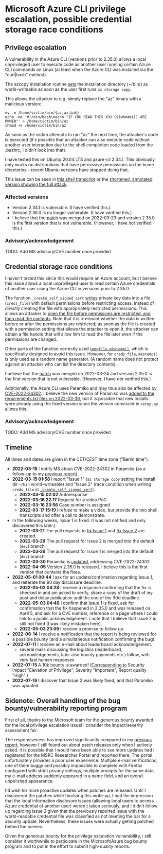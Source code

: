 # Microsoft Azure CLI privilege escalation, possible credential storage race conditions

## Privilege escalation
A vulnerability in the Azure CLI (versions prior to 2.35.0) allows a local unprivileged user to execute code as another user running certain Azure CLI commands on Linux (at least when the Azure CLI was installed via the "curl|bash" method).

The azcopy installation routine [sets](https://github.com/Azure/azure-cli/blob/575ae2e6141d7021ae5fed4d7d512e5e5df631d7/src/azure-cli/azure/cli/command_modules/storage/azcopy/util.py#L57) the installation directory (~/bin/) as world-writeable as soon as the user first runs `az storage copy`.

This allows the attacker to e.g. simply replace the "az" binary with a malicious version:

```
mv -n /home/victim/bin/{az,az.bak}
echo -ne '#!/bin/bash\necho "IF YOU READ THIS YOU ($(whoami)) ARE PWNED"' > /home/victim/bin/az
chmod +x /home/victim/bin/az
```

As soon as the victim attempts to run "az" the next time, the attacker's code is executed (it's possible that an attacker can also execute code without another user interaction due to the shell completion code loaded from the .bashrc, I didn't look into that).

I have tested this on Ubuntu 20.04 LTS and azure-cli 2.34.1. This obviously only works on distributions that have permissive permissions on the home directories - recent Ubuntu versions have stopped doing that.

This issue can be seen in [this shell transcript](microsoft_azcopy_shell_victim_full.txt) or the [shortened, annotated version showing the full attack](microsoft_azcopy_shell_with_comments.txt).

### Affected versions
* Version 2.34.1 is vulnerable. (I have verified this.)
* Version 2.36.0 is no longer vulnerable. (I have verified this.)
* I believe that the [patch](https://github.com/Azure/azure-cli/pull/21714) was merged on 2022-03-29 and version 2.35.0 is the first version that is not vulnerable. (However, I have *not* verified this.)

### Advisory/acknowledgement
TODO: Add MS advisory/CVE number once provided

## Credential storage race conditions
I haven't tested this since this would require an Azure account, but I believe this issue allows a local unprivileged user to read certain Azure credentials of another user using the Azure CLI in versions prior to 2.35.0.

The function `_create_self_signed_cert` [writes](https://github.com/Azure/azure-cli/blob/575ae2e6141d7021ae5fed4d7d512e5e5df631d7/src/azure-cli/azure/cli/command_modules/role/custom.py#L1570) private key data into a file (`creds_file`) with default permissions before restricting access, instead of directly creating the file with appropriately restricted permissions. This allows an attacker to [open the file before permissions are restricted, and then read the contents](../README.md). Note that it is irrelevant whether the data is written before or after the permissions are restricted; as soon as the file is created with a permission setting that allows the attacker to open it, the attacker can obtain a file handle that will allow him to read the file later even if the permissions are changed.

Other parts of the function correctly used [`tempfile.mkstemp()`](https://docs.python.org/3/library/tempfile.html#tempfile.mkstemp), which is specifically designed to avoid this issue. However, for `creds_file`, `mkstemp()` is only used as a random name generator. (A random name does not protect against an attacker who can list the directory contents). 

I believe that the [patch](https://github.com/Azure/azure-cli/pull/21719) was merged on 2022-03-24 and version 2.35.0 is the first version that is not vulnerable. (However, I have *not* verified this.)

Additionally, the Azure CLI uses Paramiko and may thus also be affected by [CVE-2022-24302](../paramiko.md). I believe the new version of Paramiko was [added to the requirements.txt files on 2022-03-30](https://github.com/Azure/azure-cli/pull/21854), but it is possible that new installs were already using the fixed version since the version constraint in `setup.py` [allows](https://github.com/Azure/azure-cli/blob/48952e269bbcb51943dd0b9525e007f7238fde2c/src/azure-cli-core/setup.py#L57) this.

### Advisory/acknowledgement
TODO: Add MS advisory/CVE number once provided


## Timeline

All times and dates are given in the CET/CEST time zone ("Berlin time").

* **2022-03-15** I notify MS about CVE-2022-24302 in Paramiko (as a follow-up to my [previous report](microsoft_azure_cli.md)).
* **2022-03-15 01:58** I report "Issue 1" (`az storage copy` setting the install dir `~/bin` world-writeable) and "Issue 2" (race condition when writing `creds_file` in [`_create_self_signed_cert`](https://github.com/Azure/azure-cli/blob/575ae2e6141d7021ae5fed4d7d512e5e5df631d7/src/azure-cli/azure/cli/command_modules/role/custom.py#L1531)).
  * **2022-03-15 02:02** Autoresponse
  * **2022-03-16 22:17** Request for a video PoC
  * **2022-03-16 23:56** Case number is assigned
  * **2022-03-17 15:19** I refuse to make a video, but provide the two shell transcripts and offer a call to demonstrate.
* In the following weeks, Issue 1 is fixed. (I was not notified and only discovered this later.)
  * **2022-03-21** The pull requests to [fix Issue 1](https://github.com/Azure/azure-cli/pull/21714) and [fix Issue 2](https://github.com/Azure/azure-cli/pull/21719) are created.
  * **2022-03-29** The pull request for Issue 2 is merged into the default (`dev`) branch.
  * **2022-03-29** The pull request for Issue 1 is merged into the default (`dev`) branch.
  * **2022-03-30** Paramiko is [updated](https://github.com/Azure/azure-cli/pull/21854), addressing CVE-2022-24302.
  * **2022-04-05** Version 2.35.0 is released. I believe this is the first version that contains the fixes. 
* **2022-05-01 00:44** I ask for an update/confirmation regarding Issue 1, and reiterate the 90 day disclosure deadline.
  * **2022-05-02 04:28** I receive a response confirming that the fix is checked in and am asked to verify, share a copy of the draft of my post and delay publication until the end of the 90d deadline.
  * **2022-05-03 04:46** I confirm that Issue 1 is fixed, ask for confirmation that the fix happened in 2.35.0 and was released on April 5, and ask for a CVE number, reference or a page where I could link to a public acknowledgement. I note that I believe that Issue 2 is still not fixed (I was likely mistaken here).
  * **2022-05-03 23:09** I receive a promise to follow up.
* **2022-06-14** I receive a notification that the report is being reviewed for a possible bounty (and a simultaneous notification confirming the bug).
* **2022-07-11** I receive an e-mail about leaderboard acknowledgement.
  * several mails discussing the logistics (leaderboard, acknowledgements, later also bounty payments etc.) follow, with very fast human responses
* **2022-07-15** A 10k bounty is awarded! ([Corresponding to](https://www.microsoft.com/en-us/msrc/bounty-microsoft-azure?rtc=1) Security impact "Elevation of Privilege", Severity "Important", Report quality "High".)
* **2022-07-16** I discover that Issue 2 was likely fixed, and that Paramiko was updated.

## Sidenote: Overall handling of the bug bounty/vulnerability reporting program
First of all, thanks to the Microsoft team for the generous bounty awarded for the local privilege escalation issue! I consider the impact/severity assessment fair.

The responsiveness has improved significantly compared to my [previous report](microsoft_azure_cli.md), however I still found out about patch releases only when I actively asked. It is possible that I would have been able to see more updates had I registered for the MSRC Researcher Portal and reported there. The portal unfortunately provides a poor user experience: Multiple e-mail verifications, one of them buggy and possibly impossible to complete with Firefox configured with strict privacy settings, multiple prompts for the same data, my e-mail address suddenly appeared in a name field, and an overall unpolished appearance.

I'd wish for more proactive updates when patches are released. Until I discovered the patches while finalizing this write-up, I had the impression that the local information disclosure issues (allowing local users to access Azure credential of another user) weren't taken seriously, and I didn't follow up regarding Issue 2 given that the previously reported issue with the world-readable credential file was classified as not meeting the bar for a security update. Nevertheless, these issues were actually getting patched behind the scenes.

Given the generous bounty for the privilege escalation vulnerability, I still consider it worthwhile to participate in the Microsoft/Azure bug bounty program and to put in the effort to submit high-quality reports.
